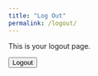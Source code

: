 ```yaml
---
title: "Log Out"
permalink: /logout/
---
```


<!-- Your logout content here -->
<p>This is your logout page.</p>
<button onclick="logout()">Logout</button>

<script>
  function logout() {
    netlifyIdentity.logout();
  }
</script>
